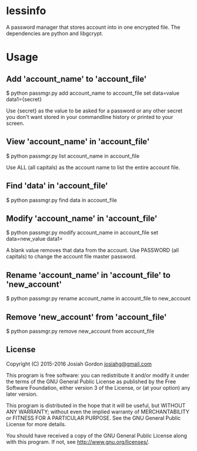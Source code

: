 lessinfo
========

A password manager that stores account into in one encrypted file.  The dependencies are python and libgcrypt.

Usage
=====

Add 'account_name' to 'account_file'
------------------------------------

$ python passmgr.py add account_name to account_file set data=value data1={secret}

Use {secret} as the value to be asked for a password or any other secret you don't want stored in your commandline history or printed to your screen.

View 'account_name' in 'account_file'
-------------------------------------

$ python passmgr.py list account_name in account_file

Use ALL (all capitals) as the account name to list the entire account file.

Find 'data' in 'account_file'
-----------------------------

$ python passmgr.py find data in account_file

Modify 'account_name' in 'account_file'
---------------------------------------

$ python passmgr.py modify account_name in account_file set data=new_value data1=

A blank value removes that data from the account.
Use PASSWORD (all capitals) to change the account file master password.

Rename 'account_name' in 'account_file' to 'new_account'
--------------------------------------------------------

$ python passmgr.py rename account_name in account_file to new_account

Remove 'new_account' from 'account_file'
----------------------------------------

$ python passmgr.py remove new_account from account_file


License
-------

Copyright (C) 2015-2016 Josiah Gordon <josiahg@gmail.com>

This program is free software: you can redistribute it and/or modify
it under the terms of the GNU General Public License as published by
the Free Software Foundation, either version 3 of the License, or
(at your option) any later version.

This program is distributed in the hope that it will be useful,
but WITHOUT ANY WARRANTY; without even the implied warranty of
MERCHANTABILITY or FITNESS FOR A PARTICULAR PURPOSE.  See the
GNU General Public License for more details.

You should have received a copy of the GNU General Public License
along with this program.  If not, see <http://www.gnu.org/licenses/>.
